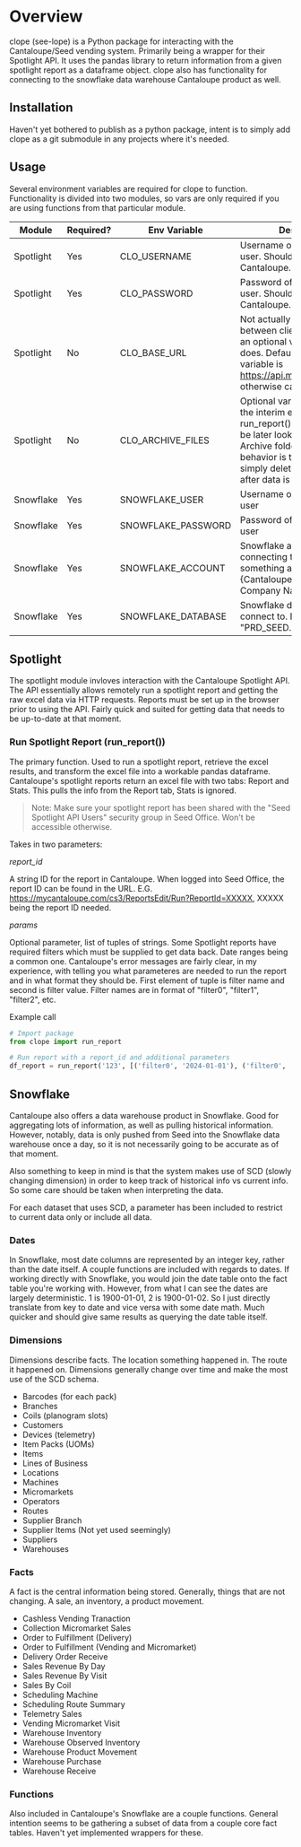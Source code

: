 # Overview

clope (see-lope) is a Python package for interacting with the Cantaloupe/Seed vending system. Primarily being a wrapper for their Spotlight API. It uses the pandas library to return information from a given spotlight report as a dataframe object. clope also has functionality for connecting to the snowflake data warehouse Cantaloupe product as well.

## Installation

Haven't yet bothered to publish as a python package, intent is to simply add clope as a git submodule in any projects where it's needed.

## Usage

Several environment variables are required for clope to function. Functionality is divided into two modules, so vars are only required if you are using functions from that particular module.

| Module | Required? | Env Variable | Description |
| --------- | --------- | ------------ | ----------- |
| Spotlight | Yes       | CLO_USERNAME | Username of the Spotlight API user. Should be provided by Cantaloupe. |
| Spotlight | Yes       | CLO_PASSWORD | Password of the Spotlight API user. Should be provided by Cantaloupe. |
| Spotlight | No        | CLO_BASE_URL | Not actually sure if this varies between clients. I have this as an optional variable in case it does. Default value if no env variable is <https://api.mycantaloupe.com>, otherwise can be overridden. |
| Spotlight | No        | CLO_ARCHIVE_FILES | Optional variable. Will archive the interim excel files that run_report() generates so can be later looked at in the Archive folder. Default behavior is to not archive and simply delete the excel files after data is pulled from them. |
| Snowflake | Yes | SNOWFLAKE_USER | Username of the Snowflake user |
| Snowflake | Yes | SNOWFLAKE_PASSWORD | Password of the snowflake user |
| Snowflake | Yes | SNOWFLAKE_ACCOUNT | Snowflake account you're connecting to. Should be something along the lines of "{Cantaloupe account}-{Your Company Name}" |
| Snowflake | Yes | SNOWFLAKE_DATABASE | Snowflake database to connect to. Likely begins with "PRD_SEED...". |

## Spotlight

The spotlight module invloves interaction with the Cantaloupe Spotlight API. The API essentially allows remotely run a spotlight report and getting the raw excel data via HTTP requests. Reports must be set up in the browser prior to using the API. Fairly quick and suited for getting data that needs to be up-to-date at that moment.

### Run Spotlight Report (run_report())

The primary function. Used to run a spotlight report, retrieve the excel results, and transform the excel file into a workable pandas dataframe. Cantaloupe's spotlight reports return an excel file with two tabs: Report and Stats. This pulls the info from the Report tab, Stats is ignored.

> Note: Make sure your spotlight report has been shared with the "Seed Spotlight API Users" security group in Seed Office. Won't be accessible otherwise.

Takes in two parameters:

*report_id*

A string ID for the report in Cantaloupe. When logged into Seed Office, the report ID can be found in the URL. E.G. <https://mycantaloupe.com/cs3/ReportsEdit/Run?ReportId=XXXXX>, XXXXX being the report ID needed.

*params*

Optional parameter, list of tuples of strings. Some Spotlight reports have required filters which must be supplied to get data back. Date ranges being a common one. Cantaloupe's error messages are fairly clear, in my experience, with telling you what parameteres are needed to run the report and in what format they should be. First element of tuple is filter name and second is filter value. Filter names are in format of "filter0", "filter1", "filter2", etc.

Example call

```python
# Import package
from clope import run_report

# Run report with a report_id and additional parameters
df_report = run_report('123', [('filter0', '2024-01-01'), ('filter0', '2024-01-31')])
```

## Snowflake

Cantaloupe also offers a data warehouse product in Snowflake. Good for aggregating lots of information, as well as pulling historical information. However, notably, data is only pushed from Seed into the Snowflake data warehouse once a day, so it is not necessarily going to be accurate as of that moment.

Also something to keep in mind is that the system makes use of SCD (slowly changing dimension) in order to keep track of historical info vs current info. So some care should be taken when interpreting the data.

For each dataset that uses SCD, a parameter has been included to restrict to current data only or include all data.

### Dates

In Snowflake, most date columns are represented by an integer key, rather than the date itself. A couple functions are included with regards to dates. If working directly with Snowflake, you would join the date table onto the fact table you're working with. However, from what I can see the dates are largely deterministic. 1 is 1900-01-01, 2 is 1900-01-02. So I just directly translate from key to date and vice versa with some date math. Much quicker and should give same results as querying the date table itself.

### Dimensions

Dimensions describe facts. The location something happened in. The route it happened on. Dimensions generally change over time and make the most use of the SCD schema.

- Barcodes (for each pack)
- Branches
- Coils (planogram slots)
- Customers
- Devices (telemetry)
- Item Packs (UOMs)
- Items
- Lines of Business
- Locations
- Machines
- Micromarkets
- Operators
- Routes
- Supplier Branch
- Supplier Items (Not yet used seemingly)
- Suppliers
- Warehouses

### Facts

A fact is the central information being stored. Generally, things that are not changing. A sale, an inventory, a product movement.

- Cashless Vending Tranaction
- Collection Micromarket Sales
- Order to Fulfillment (Delivery)
- Order to Fulfillment (Vending and Micromarket)
- Delivery Order Receive
- Sales Revenue By Day
- Sales Revenue By Visit
- Sales By Coil
- Scheduling Machine
- Scheduling Route Summary
- Telemetry Sales
- Vending Micromarket Visit
- Warehouse Inventory
- Warehouse Observed Inventory
- Warehouse Product Movement
- Warehouse Purchase
- Warehouse Receive

### Functions

Also included in Cantaloupe's Snowflake are a couple functions. General intention seems to be gathering a subset of data from a couple core fact tables. Haven't yet implemented wrappers for these.
